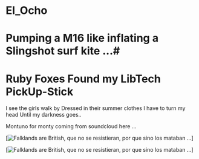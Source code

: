 # El_Ocho

# Pumping a M16 like inflating a Slingshot surf kite ...#
# Ruby Foxes Found my LibTech PickUp-Stick #

I see the girls walk by
Dressed in their summer clothes
I have to turn my head
Until my darkness goes.. 

Montuno for monty coming from soundcloud here ...
 

[![Falklands are British, que no se resistieran, por que sino los mataban ... 
](https://raw.githubusercontent.com/rgarro/El_Ocho/main/elLocho.PNG)]


[![Falklands are British, que no se resistieran, por que sino los mataban ...
](https://raw.githubusercontent.com/rgarro/El_Ocho/main/elSeis.PNG)]

